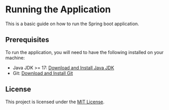 # Running the Application

This is a basic guide on how to run the Spring boot application.

## Prerequisites

To run the application, you will need to have the following installed on your machine:

- Java JDK >= 17: [Download and Install Java JDK](https://www.oracle.com/java/technologies/downloads/)
- Git: [Download and Install Git](https://git-scm.com/downloads)


## License

This project is licensed under the [MIT License](LICENSE).

